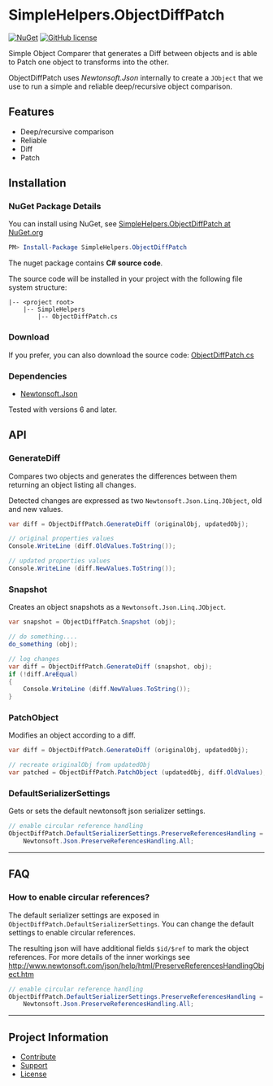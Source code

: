 SimpleHelpers.ObjectDiffPatch
===========

[![NuGet](https://img.shields.io/nuget/v/SimpleHelpers.ObjectDiffPatch.svg?maxAge=1200&style=flat-square)](https://www.nuget.org/packages/SimpleHelpers.ObjectDiffPatch/)
[![GitHub license](https://img.shields.io/badge/license-MIT-brightgreen.svg?maxAge=3600&style=flat-square)](https://raw.githubusercontent.com/khalidsalomao/SimpleHelpers.Net/master/SimpleHelpers/LICENSE.txt)

Simple Object Comparer that generates a Diff between objects and is able to Patch one object to transforms into the other.

ObjectDiffPatch uses *Newtonsoft.Json* internally to create a `JObject` that we use to run a simple and reliable deep/recursive object comparison.


Features
--------

* Deep/recursive comparison
* Reliable
* Diff
* Patch

Installation
------------

### NuGet Package Details

You can install using NuGet, see [SimpleHelpers.ObjectDiffPatch at NuGet.org](https://www.nuget.org/packages/SimpleHelpers.ObjectDiffPatch/)

```powershell
PM> Install-Package SimpleHelpers.ObjectDiffPatch
```

The nuget package contains **C# source code**.

The source code will be installed in your project with the following file system structure:

```
|-- <project root>
    |-- SimpleHelpers
        |-- ObjectDiffPatch.cs
```

### Download

If you prefer, you can also download the source code: [ObjectDiffPatch.cs](https://raw.githubusercontent.com/khalidsalomao/SimpleHelpers.Net/master/SimpleHelpers/ObjectDiffPatch.cs)


### Dependencies

- [Newtonsoft.Json](https://www.nuget.org/packages/Newtonsoft.Json/)

Tested with versions 6 and later.


API
--------

### GenerateDiff

Compares two objects and generates the differences between them returning an object listing all changes.

Detected changes are expressed as two `Newtonsoft.Json.Linq.JObject`, old and new values.


```csharp
var diff = ObjectDiffPatch.GenerateDiff (originalObj, updatedObj);

// original properties values
Console.WriteLine (diff.OldValues.ToString());

// updated properties values
Console.WriteLine (diff.NewValues.ToString());
```


### Snapshot

Creates an object snapshots as a `Newtonsoft.Json.Linq.JObject`.

```csharp
var snapshot = ObjectDiffPatch.Snapshot (obj);

// do something....
do_something (obj);

// log changes
var diff = ObjectDiffPatch.GenerateDiff (snapshot, obj);
if (!diff.AreEqual)
{
    Console.WriteLine (diff.NewValues.ToString());
}
```


### PatchObject

Modifies an object according to a diff.

```csharp
var diff = ObjectDiffPatch.GenerateDiff (originalObj, updatedObj);

// recreate originalObj from updatedObj
var patched = ObjectDiffPatch.PatchObject (updatedObj, diff.OldValues);
```


### DefaultSerializerSettings

Gets or sets the default newtonsoft json serializer settings.

```csharp
// enable circular reference handling
ObjectDiffPatch.DefaultSerializerSettings.PreserveReferencesHandling =
    Newtonsoft.Json.PreserveReferencesHandling.All;
```

----

FAQ
---

### How to enable circular references?

The default serializer settings are exposed in `ObjectDiffPatch.DefaultSerializerSettings`.
You can change the default settings to enable circular references.

The resulting json will have additional fields `$id/$ref` to mark the object references.
For more details of the inner workings see http://www.newtonsoft.com/json/help/html/PreserveReferencesHandlingObject.htm

```csharp
// enable circular reference handling
ObjectDiffPatch.DefaultSerializerSettings.PreserveReferencesHandling =
    Newtonsoft.Json.PreserveReferencesHandling.All;
```


----

Project Information
-------------------

* [Contribute](../#contribute)
* [Support](../#support)
* [License](../#license)
